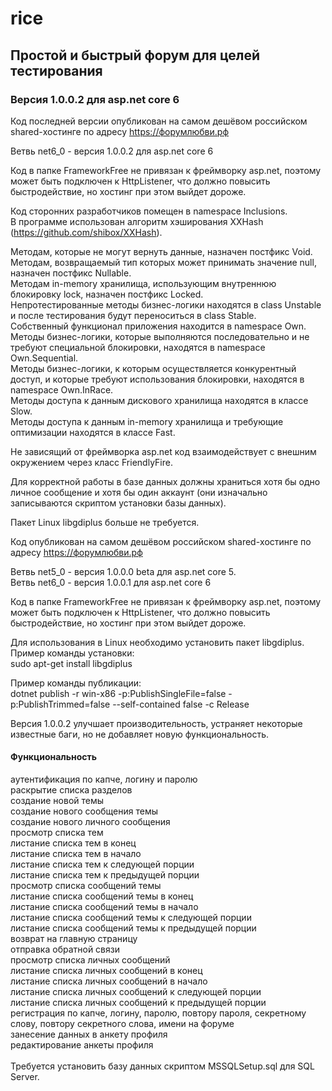 # rice

## Простой и быстрый форум для целей тестирования

### Версия 1.0.0.2 для asp.net core 6

Код последней версии опубликован на самом дешёвом российском shared-хостинге по адресу <a href="https://форумлюбви.рф">https://форумлюбви.рф</a>

Ветвь net6_0 - версия 1.0.0.2 для asp.net core 6<br>

Код в папке FrameworkFree не привязан к фреймворку asp.net, поэтому может быть подключен к HttpListener, что должно повысить быстродействие, но хостинг при этом выйдет дороже.<br>

Код сторонних разработчиков помещен в namespace Inclusions.<br>
В программе использован алгоритм хэширования XXHash (<a href="https://github.com/shibox/XXHash">https://github.com/shibox/XXHash</a>).<br>

Методам, которые не могут вернуть данные, назначен постфикс Void.<br>
Методам, возвращаемый тип которых может принимать значение null, назначен постфикс Nullable.<br>
Методам in-memory хранилища, использующим внутреннюю блокировку lock, назначен постфикс Locked.<br>
Непротестированные методы бизнес-логики находятся в class Unstable и после тестирования будут переноситься в class Stable.<br>
Собственный функционал приложения находится в namespace Own.<br>
Методы бизнес-логики, которые выполняются последовательно и не требуют специальной блокировки, находятся в namespace Own.Sequential.<br>
Методы бизнес-логики, к которым осуществляется конкурентный доступ, и которые требуют использования блокировки, находятся в namespace Own.InRace.<br>
Методы доступа к данным дискового хранилища находятся в классе Slow.<br>
Методы доступа к данным in-memory хранилища и требующие оптимизации находятся в классе Fast.<br>

Не зависящий от фреймворка asp.net код взаимодействует с внешним окружением через класс FriendlyFire.<br>

Для корректной работы в базе данных должны храниться хотя бы одно личное сообщение и хотя бы один аккаунт (они изначально записываются скриптом установки базы данных).

Пакет Linux libgdiplus больше не требуется.

Код опубликован на самом дешёвом российском shared-хостинге по адресу <a href="https://форумлюбви.рф">https://форумлюбви.рф</a>

Ветвь net5_0 - версия 1.0.0.0 beta для asp.net core 5.<br>
Ветвь net6_0 - версия 1.0.0.1 для asp.net core 6<br>

Код в папке FrameworkFree не привязан к фреймворку asp.net, поэтому может быть подключен к HttpListener, что должно повысить быстродействие, но хостинг при этом выйдет дороже.<br>

Для использования в Linux необходимо установить пакет libgdiplus. Пример команды установки:<br>
sudo apt-get install libgdiplus

Пример команды публикации: <br>
dotnet publish -r win-x86 -p:PublishSingleFile=false -p:PublishTrimmed=false --self-contained false -c Release

Версия 1.0.0.2 улучшает производительность, устраняет некоторые известные баги, но не добавляет новую функциональность.

#### Функциональность 
аутентификация по капче, логину и паролю<br>
раскрытие списка разделов<br>
создание новой темы<br>
создание нового сообщения темы<br>
создание нового личного сообщения<br>
просмотр списка тем<br>
листание списка тем в конец<br>
листание списка тем в начало<br>
листание списка тем к следующей порции<br>
листание списка тем к предыдущей порции<br>
просмотр списка сообщений темы<br>
листание списка сообщений темы в конец<br>
листание списка сообщений темы в начало<br>
листание списка сообщений темы к следующей порции<br>
листание списка сообщений темы к предыдущей порции<br>
возврат на главную страницу<br>
отправка обратной связи<br>
просмотр списка личных сообщений<br>
листание списка личных сообщений в конец<br>
листание списка личных сообщений в начало<br>
листание списка личных сообщений к следующей порции<br>
листание списка личных сообщений к предыдущей порции<br>
регистрация по капче, логину, паролю, повтору пароля, секретному слову, повтору секретного слова, имени на форуме<br>
занесение данных в анкету профиля<br>
редактирование анкеты профиля<br>
<br>
Требуется установить базу данных скриптом MSSQLSetup.sql для SQL Server.
